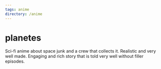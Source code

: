 ```yaml
---
tags: anime
directory: /anime
---
```

# planetes

Sci-fi anime about space junk and a crew that collects it.
Realistic and very well made. Engaging and rich story that is told very well without filler episodes.